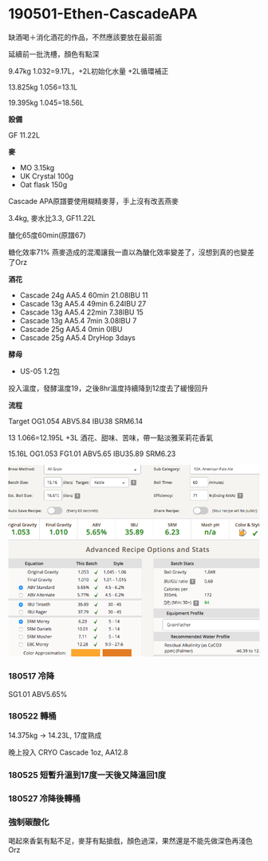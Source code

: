 # 190501-Ethen-CascadeAPA

缺酒喝＋消化酒花的作品，不然應該要放在最前面

延續前一批洗槽，顏色有點深

9.47kg 1.032=9.17L，+2L初始化水量 +2L循環補正

13.825kg 1.056=13.1L

19.395kg 1.045=18.56L

**設備**

GF 11.22L

**麥**

* MO 3.15kg
* UK Crystal 100g
* Oat flask 150g

Cascade APA原譜要使用糊精麥芽，手上沒有改丟燕麥

3.4kg, 麥水比3.3, GF11.22L

醣化65度60min(原譜67)

糖化效率71% 燕麥造成的混濁讓我一直以為醣化效率變差了，沒想到真的也變差了Orz

**酒花**

* Cascade 24g AA5.4 60min 21.08IBU 11
* Cascade 13g AA5.4 49min 6.24IBU 27
* Cascade 13g AA5.4 22min 7.38IBU 15
* Cascade 13g AA5.4  7min 3.08IBU 7
* Cascade 25g AA5.4  0min 0IBU
* Cascade 25g AA5.4 DryHop 3days

**酵母**

* US-05 1.2包

投入溫度，發酵溫度19，之後8hr溫度持續降到12度去了緩慢回升

**流程**

Target OG1.054 ABV5.84 IBU38 SRM6.14

13 1.066=12.195L +3L 酒花、甜味、苦味，帶一點淡雅茉莉花香氣

15.16L OG1.053 FG1.01 ABV5.65 IBU35.89 SRM6.23

![](../img/test170.png)

### 180517 冷降

SG1.01 ABV5.65%

### 180522 轉桶

14.375kg -> 14.23L, 17度熟成

晚上投入 CRYO Cascade 1oz, AA12.8

### 180525 短暫升溫到17度一天後又降溫回1度
### 180527 冷降後轉桶

### 強制碳酸化

喝起來香氣有點不足，麥芽有點搶戲，顏色過深，果然還是不能先做深色再淺色 Orz